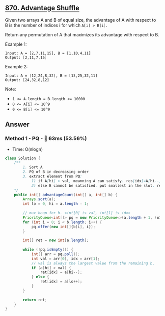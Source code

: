 ## [870. Advantage Shuffle](https://leetcode.com/problems/advantage-shuffle/)

Given two arrays A and B of equal size, the advantage of A with respect to B is the number of indices i for which `A[i] > B[i]`.

Return any permutation of A that maximizes its advantage with respect to B.
 

Example 1:
```
Input: A = [2,7,11,15], B = [1,10,4,11]
Output: [2,11,7,15]
```
Example 2:
```
Input: A = [12,24,8,32], B = [13,25,32,11]
Output: [24,32,8,12]
```

Note:

- `1 <= A.length = B.length <= 10000`
- `0 <= A[i] <= 10^9`
- `0 <= B[i] <= 10^9`

## Answer
### Method 1 - PQ - :rabbit: 63ms (53.56%)
- Time: O(nlogn)
```java
class Solution {
    /**
        1. Sort A
        2. PQ of B in decreasing order
        3. extract element from PQ:
            1) if A[hi] > val, meanning A can satisfy. res[idx]=A[hi--]
            2) else B cannot be satisfied. put smallest in the slot. res[idx] = A[lo++]
    */
    public int[] advantageCount(int[] a, int[] b) {    
        Arrays.sort(a);
        int lo = 0, hi = a.length - 1;
        
        // max heap for b. <int[0] is val, int[1] is idx>
        PriorityQueue<int[]> pq = new PriorityQueue<>(a.length + 1, (o1, o2) -> o2[0] - o1[0]);
        for (int i = 0; i < b.length; i++) {
            pq.offer(new int[]{b[i], i});
        }
        
        int[] ret = new int[a.length];
        
        while (!pq.isEmpty()) {
            int[] arr = pq.poll();
            int val = arr[0], idx = arr[1];
            // val is always the largest value from the remaining b.
            if (a[hi] > val) {
                ret[idx] = a[hi--];
            } else {
                ret[idx] = a[lo++];
            }
        }
        
        return ret;
    }
}
```
